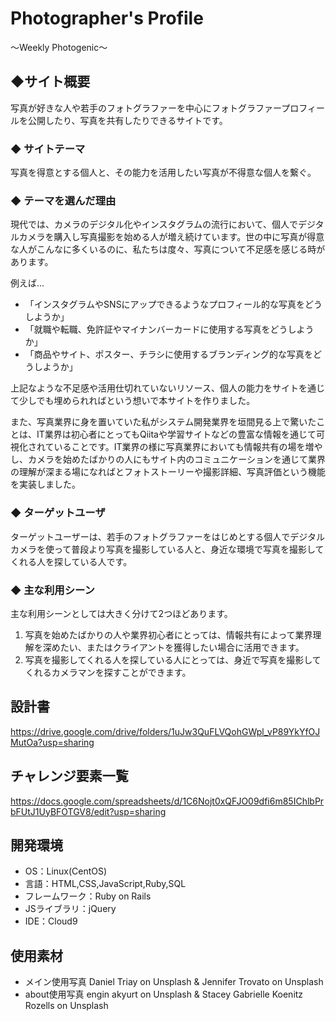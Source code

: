 # Photographer's Profile
〜Weekly Photogenic〜
## ◆サイト概要
写真が好きな人や若手のフォトグラファーを中心にフォトグラファープロフィールを公開したり、写真を共有したりできるサイトです。

### ◆ サイトテーマ
写真を得意とする個人と、その能力を活用したい写真が不得意な個人を繋ぐ。

### ◆ テーマを選んだ理由
現代では、カメラのデジタル化やインスタグラムの流行において、個人でデジタルカメラを購入し写真撮影を始める人が増え続けています。世の中に写真が得意な人がこんなに多くいるのに、私たちは度々、写真について不足感を感じる時があります。

例えば...

- 「インスタグラムやSNSにアップできるようなプロフィール的な写真をどうしようか」
- 「就職や転職、免許証やマイナンバーカードに使用する写真をどうしようか」
- 「商品やサイト、ポスター、チラシに使用するブランディング的な写真をどうしようか」

上記なような不足感や活用仕切れていないリソース、個人の能力をサイトを通じて少しでも埋められればという想いで本サイトを作りました。

また、写真業界に身を置いていた私がシステム開発業界を垣間見る上で驚いたことは、IT業界は初心者にとってもQiitaや学習サイトなどの豊富な情報を通じて可視化されていることです。IT業界の様に写真業界においても情報共有の場を増やし、カメラを始めたばかりの人にもサイト内のコミュニケーションを通じて業界の理解が深まる場になればとフォトストーリーや撮影詳細、写真評価という機能を実装しました。

### ◆ ターゲットユーザ
ターゲットユーザーは、若手のフォトグラファーをはじめとする個人でデジタルカメラを使って普段より写真を撮影している人と、身近な環境で写真を撮影してくれる人を探している人です。

### ◆ 主な利用シーン
主な利用シーンとしては大きく分けて2つほどあります。
1. 写真を始めたばかりの人や業界初心者にとっては、情報共有によって業界理解を深めたい、またはクライアントを獲得したい場合に活用できます。
2. 写真を撮影してくれる人を探している人にとっては、身近で写真を撮影してくれるカメラマンを探すことができます。

## 設計書
<https://drive.google.com/drive/folders/1uJw3QuFLVQohGWpl_vP89YkYfOJMutOa?usp=sharing>

## チャレンジ要素一覧
<https://docs.google.com/spreadsheets/d/1C6Nojt0xQFJO09dfi6m85IChlbPrbFUtJ1UyBFOTGV8/edit?usp=sharing>

## 開発環境
- OS：Linux(CentOS)
- 言語：HTML,CSS,JavaScript,Ruby,SQL
- フレームワーク：Ruby on Rails
- JSライブラリ：jQuery
- IDE：Cloud9

## 使用素材
- メイン使用写真
Daniel Triay on Unsplash & Jennifer Trovato on Unsplash
- about使用写真
engin akyurt on Unsplash & Stacey Gabrielle Koenitz Rozells on Unsplash